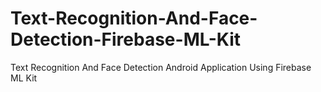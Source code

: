 # Text-Recognition-And-Face-Detection-Firebase-ML-Kit
Text Recognition And Face Detection Android Application Using Firebase ML Kit
